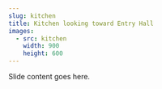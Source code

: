 ```yaml
---
slug: kitchen
title: Kitchen looking toward Entry Hall
images:
  - src: kitchen
    width: 900
    height: 600
---
```

Slide content goes here.
